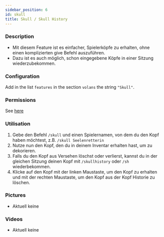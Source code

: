 ```yaml
---
sidebar_position: 6
id: skull
title: Skull / Skull History
---
```

### Description
* Mit diesem Feature ist es einfacher, Spielerköpfe zu erhalten, ohne einen komplizierten give Befehl auszuführen.
* Dazu ist es auch möglich, schon eingegebene Köpfe in einer Sitzung wiederzubekommen.
### Configuration
Add in the list `features` in the section `volans` the string `"Skull"`.
### Permissions
See [here](/docs/Permissions/#skull)
### Utilisation
1. Gebe den Befehl `/skull` und einen Spielernamen, von dem du den Kopf haben möchtest, z.B. `/skull Seelenretterin`
2. Nutze nun den Kopf, den du in deinem Inventar erhalten hast, um zu dekorieren.
3. Falls du den Kopf aus Versehen löschst oder verlierst, kannst du in der gleichen Sitzung deinen Kopf mit `/skullhistory` oder `/sh` wiederbekommen.
4. Klicke auf den Kopf mit der linken Maustaste, um den Kopf zu erhalten und mit der rechten Maustaste, um den Kopf aus der Kopf Historie zu löschen.
### Pictures
- Aktuell keine
### Videos
- Aktuell keine